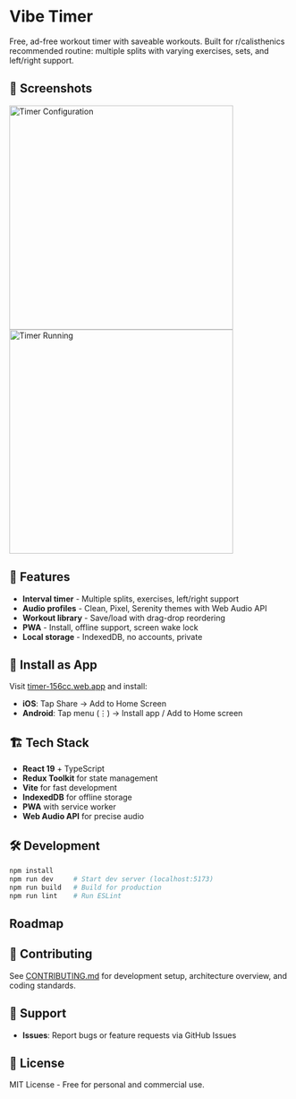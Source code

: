 # Vibe Timer

Free, ad-free workout timer with saveable workouts. Built for r/calisthenics recommended routine: multiple splits with varying exercises, sets, and left/right support.

## 📸 Screenshots

<img src="https://github.com/iarry/timer/blob/main/Screenshot%202025-05-25%20at%2010.47.21%E2%80%AFPM.png" alt="Timer Configuration" width="400">
<img src="https://github.com/iarry/timer/blob/main/Screenshot%202025-05-25%20at%2010.47.47%E2%80%AFPM.png" alt="Timer Running" width="400">

## 🚀 Features

- **Interval timer** - Multiple splits, exercises, left/right support
- **Audio profiles** - Clean, Pixel, Serenity themes with Web Audio API
- **Workout library** - Save/load with drag-drop reordering
- **PWA** - Install, offline support, screen wake lock
- **Local storage** - IndexedDB, no accounts, private

## 📱 Install as App

Visit [timer-156cc.web.app](https://timer-156cc.web.app/) and install:

- **iOS**: Tap Share → Add to Home Screen
- **Android**: Tap menu (⋮) → Install app / Add to Home screen

## 🏗️ Tech Stack

- **React 19** + TypeScript
- **Redux Toolkit** for state management
- **Vite** for fast development
- **IndexedDB** for offline storage
- **PWA** with service worker
- **Web Audio API** for precise audio

## 🛠️ Development

```bash
npm install
npm run dev     # Start dev server (localhost:5173)
npm run build   # Build for production
npm run lint    # Run ESLint
```

## Roadmap

<!-- TODO - AI don't fill this in. -->

## 🤝 Contributing

See [CONTRIBUTING.md](CONTRIBUTING.md) for development setup, architecture overview, and coding standards.

## 💬 Support

- **Issues**: Report bugs or feature requests via GitHub Issues

## 📄 License

MIT License - Free for personal and commercial use.
